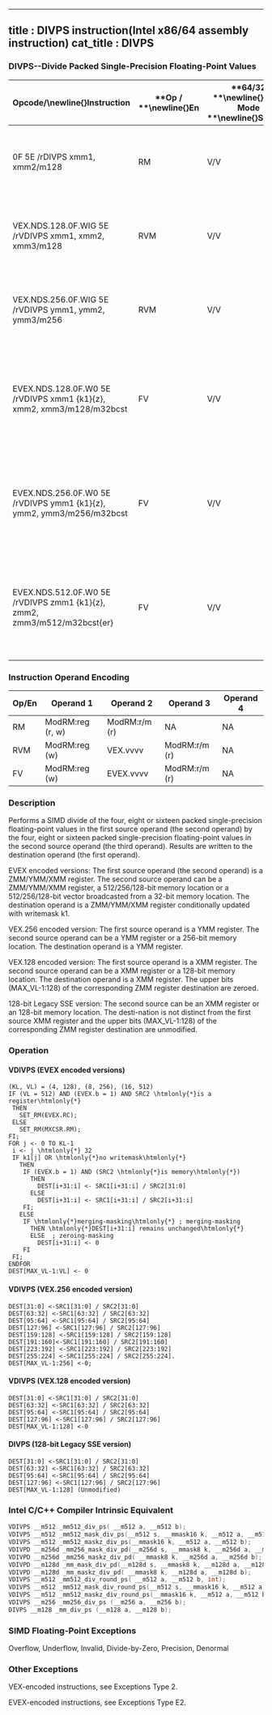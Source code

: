 ----------------------------
title : DIVPS instruction(Intel x86/64 assembly instruction)
cat_title : DIVPS
----------------------------
### DIVPS--Divide Packed Single-Precision Floating-Point Values


|**Opcode/**\newline{}**Instruction**|**Op / **\newline{}**En**|**64/32 **\newline{}**bit Mode **\newline{}**Support**|**CPUID **\newline{}**Feature **\newline{}**Flag**|**Description**|
|------------------------------------|-------------------------|------------------------------------------------------|--------------------------------------------------|---------------|
|0F 5E /rDIVPS xmm1, xmm2/m128|RM|V/V|SSE|Divide packed single-precision floating-point values in xmm1 by packed single-precision floating-point values in xmm2/mem.|
|VEX.NDS.128.0F.WIG 5E /rVDIVPS xmm1, xmm2, xmm3/m128|RVM|V/V|AVX|Divide packed single-precision floating-point values in xmm2 by packed single-precision floating-point values in xmm3/mem.|
|VEX.NDS.256.0F.WIG 5E /rVDIVPS ymm1, ymm2, ymm3/m256|RVM|V/V|AVX|Divide packed single-precision floating-point values in ymm2 by packed single-precision floating-point values in ymm3/mem.|
|EVEX.NDS.128.0F.W0 5E /rVDIVPS xmm1 {k1}{z}, xmm2, xmm3/m128/m32bcst|FV|V/V|AVX512VLAVX512F|Divide packed single-precision floating-point values in xmm2 by packed single-precision floating-point values in xmm3/m128/m32bcst and write results to xmm1 subject to writemask k1.|
|EVEX.NDS.256.0F.W0 5E /rVDIVPS ymm1 {k1}{z}, ymm2, ymm3/m256/m32bcst|FV|V/V|AVX512VLAVX512F|Divide packed single-precision floating-point values in ymm2 by packed single-precision floating-point values in ymm3/m256/m32bcst and write results to ymm1 subject to writemask k1.|
|EVEX.NDS.512.0F.W0 5E /rVDIVPS zmm1 {k1}{z}, zmm2, zmm3/m512/m32bcst{er}|FV|V/V|AVX512F|Divide packed single-precision floating-point values in zmm2 by packed single-precision floating-point values in zmm3/m512/m32bcst and write results to zmm1 subject to writemask k1.|
### Instruction Operand Encoding


|Op/En|Operand 1|Operand 2|Operand 3|Operand 4|
|-----|---------|---------|---------|---------|
|RM|ModRM:reg (r, w)|ModRM:r/m (r)|NA|NA|
|RVM|ModRM:reg (w)|VEX.vvvv|ModRM:r/m (r)|NA|
|FV|ModRM:reg (w)|EVEX.vvvv|ModRM:r/m (r)|NA|
### Description


Performs a SIMD divide of the four, eight or sixteen packed single-precision floating-point values in the first source operand (the second operand) by the four, eight or sixteen packed single-precision floating-point values in the second source operand (the third operand). Results are written to the destination operand (the first operand).

EVEX encoded versions: The first source operand (the second operand) is a ZMM/YMM/XMM register. The second source operand can be a ZMM/YMM/XMM register, a 512/256/128-bit memory location or a 512/256/128-bit vector broadcasted from a 32-bit memory location. The destination operand is a ZMM/YMM/XMM register conditionally updated with writemask k1.

VEX.256 encoded version: The first source operand is a YMM register. The second source operand can be a YMM register or a 256-bit memory location. The destination operand is a YMM register. 

VEX.128 encoded version: The first source operand is a XMM register. The second source operand can be a XMM register or a 128-bit memory location. The destination operand is a XMM register. The upper bits (MAX_VL-1:128) of the corresponding ZMM register destination are zeroed.

128-bit Legacy SSE version: The second source can be an XMM register or an 128-bit memory location. The desti-nation is not distinct from the first source XMM register and the upper bits (MAX_VL-1:128) of the corresponding ZMM register destination are unmodified.


### Operation
#### VDIVPS (EVEX encoded versions)
```info-verb
(KL, VL) = (4, 128), (8, 256), (16, 512)
IF (VL = 512) AND (EVEX.b = 1) AND SRC2 \htmlonly{*}is a register\htmlonly{*}
 THEN
   SET_RM(EVEX.RC);
 ELSE 
   SET_RM(MXCSR.RM);
FI;
FOR j <-  0 TO KL-1
 i  <- j \htmlonly{*} 32
 IF k1[j] OR \htmlonly{*}no writemask\htmlonly{*}
   THEN 
    IF (EVEX.b = 1) AND (SRC2 \htmlonly{*}is memory\htmlonly{*})
      THEN
        DEST[i+31:i] <-  SRC1[i+31:i] / SRC2[31:0]
      ELSE 
        DEST[i+31:i] <-  SRC1[i+31:i] / SRC2[i+31:i]
    FI;
   ELSE 
    IF \htmlonly{*}merging-masking\htmlonly{*} ; merging-masking
      THEN \htmlonly{*}DEST[i+31:i] remains unchanged\htmlonly{*}
      ELSE  ; zeroing-masking
        DEST[i+31:i] <-  0
    FI
 FI;
ENDFOR
DEST[MAX_VL-1:VL] <-  0
```
#### VDIVPS (VEX.256 encoded version)
```info-verb
DEST[31:0] <- SRC1[31:0] / SRC2[31:0]
DEST[63:32] <- SRC1[63:32] / SRC2[63:32]
DEST[95:64] <- SRC1[95:64] / SRC2[95:64]
DEST[127:96]  <-SRC1[127:96] / SRC2[127:96]
DEST[159:128] <- SRC1[159:128] / SRC2[159:128]
DEST[191:160] <-SRC1[191:160] / SRC2[191:160]
DEST[223:192] <- SRC1[223:192] / SRC2[223:192]
DEST[255:224]  <-SRC1[255:224] / SRC2[255:224].
DEST[MAX_VL-1:256] <- 0;
```
#### VDIVPS (VEX.128 encoded version)
```info-verb
DEST[31:0]  <-SRC1[31:0] / SRC2[31:0]
DEST[63:32] <- SRC1[63:32] / SRC2[63:32]
DEST[95:64] <- SRC1[95:64] / SRC2[95:64]
DEST[127:96]  <-SRC1[127:96] / SRC2[127:96]
DEST[MAX_VL-1:128] <- 0
```
#### DIVPS (128-bit Legacy SSE version)
```info-verb
DEST[31:0] <- SRC1[31:0] / SRC2[31:0]
DEST[63:32] <- SRC1[63:32] / SRC2[63:32]
DEST[95:64]  <-SRC1[95:64] / SRC2[95:64]
DEST[127:96]  <-SRC1[127:96] / SRC2[127:96]
DEST[MAX_VL-1:128] (Unmodified)
```

### Intel C/C++ Compiler Intrinsic Equivalent

```cpp
VDIVPS __m512 _mm512_div_ps( __m512 a, __m512 b);
VDIVPS __m512 _mm512_mask_div_ps(__m512 s, __mmask16 k, __m512 a, __m512 b);
VDIVPS __m512 _mm512_maskz_div_ps(__mmask16 k, __m512 a, __m512 b);
VDIVPD __m256d _mm256_mask_div_pd(__m256d s, __mmask8 k, __m256d a, __m256d b);
VDIVPD __m256d _mm256_maskz_div_pd( __mmask8 k, __m256d a, __m256d b);
VDIVPD __m128d _mm_mask_div_pd(__m128d s, __mmask8 k, __m128d a, __m128d b);
VDIVPD __m128d _mm_maskz_div_pd( __mmask8 k, __m128d a, __m128d b);
VDIVPS __m512 _mm512_div_round_ps( __m512 a, __m512 b, int);
VDIVPS __m512 _mm512_mask_div_round_ps(__m512 s, __mmask16 k, __m512 a, __m512 b, int);
VDIVPS __m512 _mm512_maskz_div_round_ps(__mmask16 k, __m512 a, __m512 b, int);
VDIVPS __m256 _mm256_div_ps (__m256 a, __m256 b);
DIVPS __m128 _mm_div_ps (__m128 a, __m128 b);
```
### SIMD Floating-Point Exceptions


Overflow, Underflow, Invalid, Divide-by-Zero, Precision, Denormal

### Other Exceptions


VEX-encoded instructions, see Exceptions Type 2.

EVEX-encoded instructions, see Exceptions Type E2.

